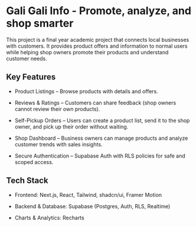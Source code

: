 # Gali Gali Info - Promote, analyze, and shop smarter

This project is a final year academic project that connects local businesses with customers. It provides product offers and information to normal users while helping shop owners promote their products and understand customer needs.

## Key Features

- Product Listings – Browse products with details and offers.

- Reviews & Ratings – Customers can share feedback (shop owners cannot review their own products).

- Self-Pickup Orders – Users can create a product list, send it to the shop owner, and pick up their order without waiting.

- Shop Dashboard – Business owners can manage products and analyze customer trends with sales insights.

- Secure Authentication – Supabase Auth with RLS policies for safe and scoped access.

## Tech Stack

- Frontend: Next.js, React, Tailwind, shadcn/ui, Framer Motion

- Backend & Database: Supabase (Postgres, Auth, RLS, Realtime)

- Charts & Analytics: Recharts